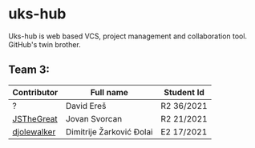 # uks-hub

Uks-hub is web based VCS, project management and collaboration tool. GitHub's twin brother.

## Team 3:
| Contributor | Full name | Student Id |
| ------ | ------ | ------ |
| ? |  David Ereš | R2 36/2021 | 
| [JSTheGreat](https://github.com/JSTheGreat) | Jovan Svorcan | R2 21/2021 | 
| [djolewalker](https://github.com/djolewalker) | Dimitrije Žarković Đolai | E2 17/2021 |
